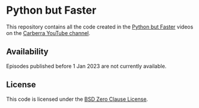 # Python but Faster

This repository contains all the code created in the [Python but Faster](https://www.youtube.com/playlist?list=PLYeOw6sTSy6ZotfqL7E6ePi4zX8vhEqKf) videos on the [Carberra YouTube channel](https://www.youtube.com/channel/UC13cYu7lec-oOcqQf5L-brg).

## Availability

Episodes published before 1 Jan 2023 are not currently available.

## License

This code is licensed under the [BSD Zero Clause License](https://github.com/Carberra/python-is-awesome/blob/main/LICENSE).
